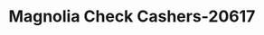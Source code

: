 ---
f_zip-code: 39652
f_state-code: MS
title: Magnolia Check Cashers-20617
f_phone: 601-783-2777
f_city-only: Magnolia
f_address: 279 East Bay Street Magnolia
f_location-unique-id: '20617'
slug: magnolia-check-cashers-20617
updated-on: '2024-05-30T13:46:58.046Z'
created-on: '2024-05-30T13:36:59.803Z'
published-on: '2024-05-30T13:54:32.469Z'
f_city-state: cms/city/magnolia-ms.md
f_company: cms/company/magnolia-check-cashers.md
f_state: cms/state/mississippi.md
layout: '[payday-loan].html'
tags: payday-loan
---